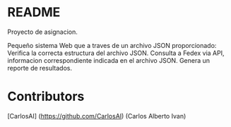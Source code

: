 # README
Proyecto de asignacion.

Pequeño sistema Web que a traves de un archivo JSON proporcionado:
Verifica la correcta estructura del archivo JSON.
Consulta a Fedex via API, informacion correspondiente indicada en el archivo JSON.
Genera un reporte de resultados.

# Contributors
[CarlosAI] (https://github.com/CarlosAI) (Carlos Alberto Ivan)
